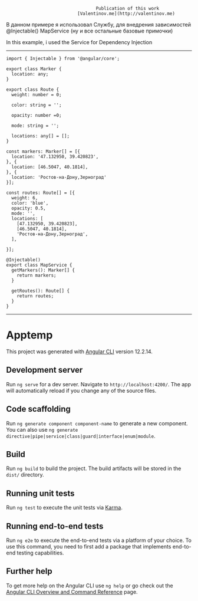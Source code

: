                              
							          Publication of this work      
							   [Valentinov.me](http://valentinov.me)
							  
В данном примере я использовал Службу, для внедрения зависимостей @Injectable()  MapService (ну и все остальные базовые примочки)

In this example, i used the Service for Dependency Injection 
________________________________________________________________________________							  
```
import { Injectable } from '@angular/core';

export class Marker {
  location: any;
}

export class Route {
  weight: number = 0;

  color: string = '';

  opacity: number =0;

  mode: string = '';

  locations: any[] = [];
}

const markers: Marker[] = [{
  location: '47.132950, 39.420823',
}, {
  location: [46.5047, 40.1814],
}, {
  location: 'Ростов-на-Дону,Зерноград'
}];

const routes: Route[] = [{
  weight: 6,
  color: 'blue',
  opacity: 0.5,
  mode: '',
  locations: [
    [47.132950, 39.420823],
    [46.5047, 40.1814],
    'Ростов-на-Дону,Зерноград',
  ],

}];

@Injectable()
export class MapService {
  getMarkers(): Marker[] {
    return markers;
  }

  getRoutes(): Route[] {
    return routes;
  }
}						  
```
_________________________________________________________________________________

# Apptemp

This project was generated with [Angular CLI](https://github.com/angular/angular-cli) version 12.2.14.

## Development server

Run `ng serve` for a dev server. Navigate to `http://localhost:4200/`. The app will automatically reload if you change any of the source files.

## Code scaffolding

Run `ng generate component component-name` to generate a new component. You can also use `ng generate directive|pipe|service|class|guard|interface|enum|module`.

## Build

Run `ng build` to build the project. The build artifacts will be stored in the `dist/` directory.

## Running unit tests

Run `ng test` to execute the unit tests via [Karma](https://karma-runner.github.io).

## Running end-to-end tests

Run `ng e2e` to execute the end-to-end tests via a platform of your choice. To use this command, you need to first add a package that implements end-to-end testing capabilities.

## Further help

To get more help on the Angular CLI use `ng help` or go check out the [Angular CLI Overview and Command Reference](https://angular.io/cli) page.

